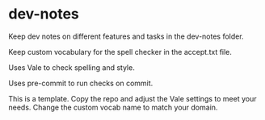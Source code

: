 # dev-notes

Keep dev notes on different features and tasks in the dev-notes folder.

Keep custom vocabulary for the spell checker in the accept.txt file.

Uses Vale to check spelling and style.

Uses pre-commit to run checks on commit.

This is a template. Copy the repo and adjust the Vale settings to meet your needs. Change the custom vocab name to match your domain.

